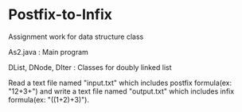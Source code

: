 # Postfix-to-Infix
Assignment work for data structure class



As2.java : Main program

DList, DNode, DIter : Classes for doubly linked list

Read a text file named "input.txt" which includes postfix formula(ex: "12+3+") and write a text file named "output.txt" which includes infix formula(ex: "((1+2)+3)").
